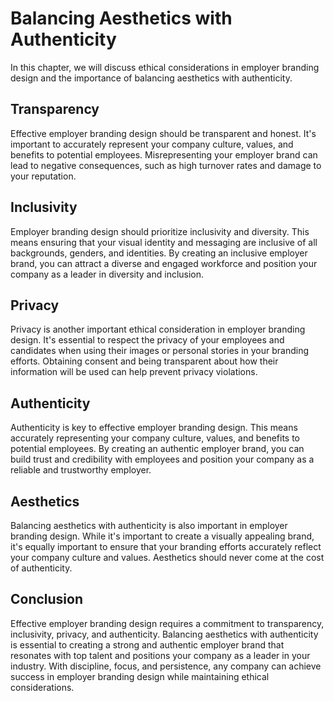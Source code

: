 # Balancing Aesthetics with Authenticity

In this chapter, we will discuss ethical considerations in employer branding design and the importance of balancing aesthetics with authenticity.

Transparency
------------

Effective employer branding design should be transparent and honest. It's important to accurately represent your company culture, values, and benefits to potential employees. Misrepresenting your employer brand can lead to negative consequences, such as high turnover rates and damage to your reputation.

Inclusivity
-----------

Employer branding design should prioritize inclusivity and diversity. This means ensuring that your visual identity and messaging are inclusive of all backgrounds, genders, and identities. By creating an inclusive employer brand, you can attract a diverse and engaged workforce and position your company as a leader in diversity and inclusion.

Privacy
-------

Privacy is another important ethical consideration in employer branding design. It's essential to respect the privacy of your employees and candidates when using their images or personal stories in your branding efforts. Obtaining consent and being transparent about how their information will be used can help prevent privacy violations.

Authenticity
------------

Authenticity is key to effective employer branding design. This means accurately representing your company culture, values, and benefits to potential employees. By creating an authentic employer brand, you can build trust and credibility with employees and position your company as a reliable and trustworthy employer.

Aesthetics
----------

Balancing aesthetics with authenticity is also important in employer branding design. While it's important to create a visually appealing brand, it's equally important to ensure that your branding efforts accurately reflect your company culture and values. Aesthetics should never come at the cost of authenticity.

Conclusion
----------

Effective employer branding design requires a commitment to transparency, inclusivity, privacy, and authenticity. Balancing aesthetics with authenticity is essential to creating a strong and authentic employer brand that resonates with top talent and positions your company as a leader in your industry. With discipline, focus, and persistence, any company can achieve success in employer branding design while maintaining ethical considerations.
